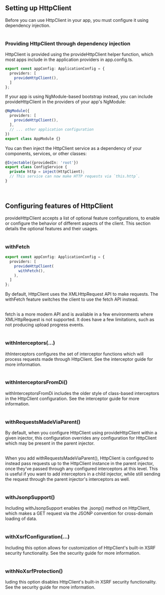 ## Setting up HttpClient  
Before you can use HttpClient in your app, you must configure it using dependency injection.  
<br>

### Providing HttpClient through dependency injection  
HttpClient is provided using the provideHttpClient helper function, which most apps include in the application providers in app.config.ts.  
```typescript
export const appConfig: ApplicationConfig = {
  providers: [
    provideHttpClient(),
  ]
};
```  
If your app is using NgModule-based bootstrap instead, you can include provideHttpClient in the providers of your app's NgModule:  
```typescript
@NgModule({
  providers: [
    provideHttpClient(),
  ],
  // ... other application configuration
})
export class AppModule {}
```  
You can then inject the HttpClient service as a dependency of your components, services, or other classes:  
```typescript
@Injectable({providedIn: 'root'})
export class ConfigService {
  private http = inject(HttpClient);
  // This service can now make HTTP requests via `this.http`.
}
```  
<br>

## Configuring features of HttpClient  
provideHttpClient accepts a list of optional feature configurations, to enable or configure the behavior of different aspects of the client. This section details the optional features and their usages.  
<br>

### withFetch  
```typescript
export const appConfig: ApplicationConfig = {
  providers: [
    provideHttpClient(
      withFetch(),
    ),
  ]
};
```  
By default, HttpClient uses the XMLHttpRequest API to make requests. The withFetch feature switches the client to use the fetch API instead.  
<br>

fetch is a more modern API and is available in a few environments where XMLHttpRequest is not supported. It does have a few limitations, such as not producing upload progress events.  
<br>

### withInterceptors(...)  
ithInterceptors configures the set of interceptor functions which will process requests made through HttpClient. See the interceptor guide for more information.  
<br>

### withInterceptorsFromDi()  
withInterceptorsFromDi includes the older style of class-based interceptors in the HttpClient configuration. See the interceptor guide for more information.  
<br>

### withRequestsMadeViaParent()  
By default, when you configure HttpClient using provideHttpClient within a given injector, this configuration overrides any configuration for HttpClient which may be present in the parent injector.  
<br>

When you add withRequestsMadeViaParent(), HttpClient is configured to instead pass requests up to the HttpClient instance in the parent injector, once they've passed through any configured interceptors at this level. This is useful if you want to add interceptors in a child injector, while still sending the request through the parent injector's interceptors as well.  
<br>

### withJsonpSupport()  
Including withJsonpSupport enables the .jsonp() method on HttpClient, which makes a GET request via the JSONP convention for cross-domain loading of data.  
<br>

### withXsrfConfiguration(...)  
Including this option allows for customization of HttpClient's built-in XSRF security functionality. See the security guide for more information.  
<br>

### withNoXsrfProtection()  
luding this option disables HttpClient's built-in XSRF security functionality. See the security guide for more information.  